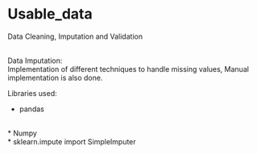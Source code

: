 # Usable_data
Data Cleaning, Imputation and Validation


<br>
Data Imputation:<br>
Implementation of different techniques to handle missing values,
Manual implementation is also done.
<br>

Libraries used:<br>
* pandas
<br>
* Numpy
<br>
* sklearn.impute import SimpleImputer
